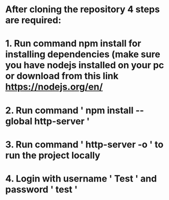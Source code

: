 # After cloning the repository 4 steps are required:
# 1. Run command npm install for installing dependencies (make sure you have nodejs installed on your pc or download from this link https://nodejs.org/en/
# 2. Run command ' npm install --global http-server '
# 3. Run command ' http-server -o ' to run the project locally
# 4. Login with username ' Test ' and password ' test '

